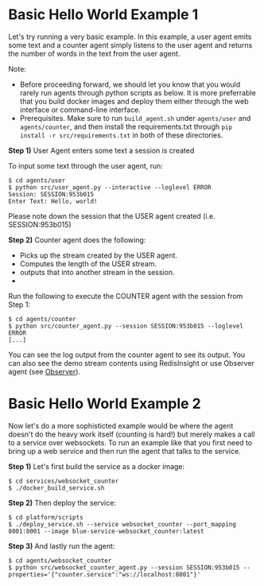 # Basic Hello World Example 1

Let's try running a very basic example. In this example, a user agent emits some text and a counter agent simply listens to the user agent and returns the number of words in the text from the user agent.

Note:

- Before proceeding forward, we should let you know that you would rarely run agents through python scripts as below. It is more preferrable that you build docker images and deploy them either through the web interface or command-line interface.
- Prerequisites. Make sure to run `build_agent.sh` under `agents/user` and `agents/counter`, and then install the requirements.txt through `pip install -r src/requirements.txt` in both of these directories.

**Step 1)** User Agent enters some text a session is created

To input some text through the user agent, run:

```
$ cd agents/user
$ python src/user_agent.py --interactive --loglevel ERROR
Session: SESSION:953b015
Enter Text: Hello, world!
```

Please note down the session that the USER agent created (i.e. SESSION:953b015)

**Step 2)** Counter agent does the following:

- Picks up the stream created by the USER agent.
- Computes the length of the USER stream.
- outputs that into another stream in the session.
-

Run the following to execute the COUNTER agent with the session from Step 1:

```
$ cd agents/counter
$ python src/counter_agent.py --session SESSION:953b015 --loglevel ERROR
[...]
```

You can see the log output from the counter agent to see its output. You can also see the demo stream contents using RedisInsight or use Observer agent (see [Observer](agents/observer)).
</br>

# Basic Hello World Example 2

Now let's do a more sophisticted example would be where the agent doesn't do the heavy work itself (counting is hard!) but merely makes a call to a service over websockets. To run an example like that you first need to bring up a web service and then run the agent that talks to the service.

**Step 1)** Let's first build the service as a docker image:

```
$ cd services/websocket_counter
$ ./docker_build_service.sh
```

**Step 2)** Then deploy the service:

```
$ cd platform/scripts
$ ./deploy_service.sh --service websocket_counter --port_mapping 8001:8001 --image blue-service-websocket_counter:latest
```

**Step 3)** And lastly run the agent:

```
$ cd agents/websocket_counter
$ python src/websocket_counter_agent.py --session SESSION:953b015 --properties='{"counter.service":"ws://localhost:8001"}'
```

</br>
</br>
